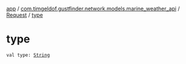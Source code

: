 [app](../../index.md) / [com.timgeldof.gustfinder.network.models.marine_weather_api](../index.md) / [Request](index.md) / [type](./type.md)

# type

`val type: `[`String`](https://kotlinlang.org/api/latest/jvm/stdlib/kotlin/-string/index.html)